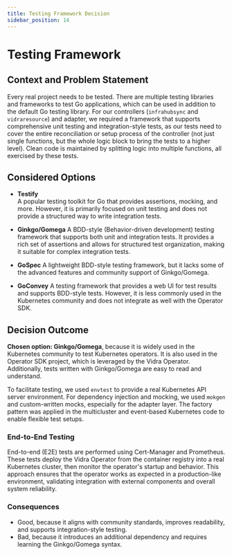 ```yaml
---
title: Testing Framework Decision
sidebar_position: 14
---
```


# Testing Framework

## Context and Problem Statement

Every real project needs to be tested. There are multiple testing libraries and frameworks to test Go applications, which can be used in addition to the default Go testing library. For our controllers (`infrahubsync` and `vidraresource`) and adapter, we required a framework that supports comprehensive unit testing and integration-style tests, as our tests need to cover the entire reconciliation or setup process of the controller (not just single functions, but the whole logic block to bring the tests to a higher level). Clean code is maintained by splitting logic into multiple functions, all exercised by these tests.

## Considered Options

* **Testify**  
  A popular testing toolkit for Go that provides assertions, mocking, and more. However, it is primarily focused on unit testing and does not provide a structured way to write integration tests.

* **Ginkgo/Gomega**
    A BDD-style (Behavior-driven development) testing framework that supports both unit and integration tests. It provides a rich set of assertions and allows for structured test organization, making it suitable for complex integration tests.

* **GoSpec**
    A lightweight BDD-style testing framework, but it lacks some of the advanced features and community support of Ginkgo/Gomega.

* **GoConvey**
    A testing framework that provides a web UI for test results and supports BDD-style tests. However, it is less commonly used in the Kubernetes community and does not integrate as well with the Operator SDK.

## Decision Outcome

**Chosen option: Ginkgo/Gomega**, because it is widely used in the Kubernetes community to test Kubernetes operators. It is also used in the Operator SDK project, which is leveraged by the Vidra Operator. Additionally, tests written with Ginkgo/Gomega are easy to read and understand.

To facilitate testing, we used `envtest` to provide a real Kubernetes API server environment. For dependency injection and mocking, we used `mokgen` and custom-written mocks, especially for the adapter layer. The factory pattern was applied in the multicluster and event-based Kubernetes code to enable flexible test setups.

### End-to-End Testing

End-to-end (E2E) tests are performed using Cert-Manager and Prometheus. These tests deploy the Vidra Operator from the container registry into a real Kubernetes cluster, then monitor the operator's startup and behavior. This approach ensures that the operator works as expected in a production-like environment, validating integration with external components and overall system reliability.

### Consequences

* Good, because it aligns with community standards, improves readability, and supports integration-style testing.
* Bad, because it introduces an additional dependency and requires learning the Ginkgo/Gomega syntax.